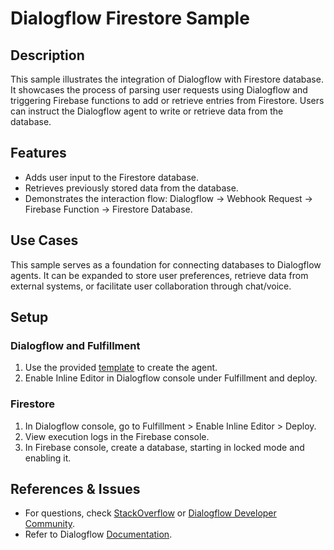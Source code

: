 # Dialogflow Firestore Sample

## Description
This sample illustrates the integration of Dialogflow with Firestore database. It showcases the process of parsing user requests using Dialogflow and triggering Firebase functions to add or retrieve entries from Firestore. Users can instruct the Dialogflow agent to write or retrieve data from the database.

## Features
- Adds user input to the Firestore database.
- Retrieves previously stored data from the database.
- Demonstrates the interaction flow: Dialogflow → Webhook Request → Firebase Function → Firestore Database.

## Use Cases
This sample serves as a foundation for connecting databases to Dialogflow agents. It can be expanded to store user preferences, retrieve data from external systems, or facilitate user collaboration through chat/voice.

## Setup

### Dialogflow and Fulfillment
1. Use the provided [template](https://console.dialogflow.com/api-client/oneclick?templateUrl=https://oneclickgithub.appspot.com/dialogflow/fulfillment-firestore-nodejs) to create the agent.
2. Enable Inline Editor in Dialogflow console under Fulfillment and deploy.

### Firestore
1. In Dialogflow console, go to Fulfillment > Enable Inline Editor > Deploy.
2. View execution logs in the Firebase console.
3. In Firebase console, create a database, starting in locked mode and enabling it.


## References & Issues
- For questions, check [StackOverflow](https://stackoverflow.com/questions/tagged/dialogflow) or [Dialogflow Developer Community](https://plus.google.com/communities/103318168784860581977).
- Refer to Dialogflow [Documentation](https://dialogflow.com/docs/getting-started/basics).
